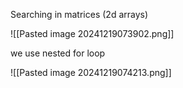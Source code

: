 Searching in matrices (2d arrays)

![[Pasted image 20241219073902.png]]

we use nested for loop 

![[Pasted image 20241219074213.png]]


